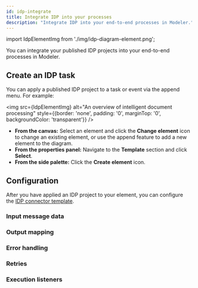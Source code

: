 ```yaml
---
id: idp-integrate
title: Integrate IDP into your processes
description: "Integrate IDP into your end-to-end processes in Modeler."
---
```


import IdpElementImg from './img/idp-diagram-element.png';

You can integrate your published IDP projects into your end-to-end processes in Modeler.

## Create an IDP task

You can apply a published IDP project to a task or event via the append menu. For example:

<img src={IdpElementImg} alt="An overview of intelligent document processing" style={{border: 'none', padding: '0', marginTop: '0', backgroundColor: 'transparent'}} />

- **From the canvas:** Select an element and click the **Change element** icon to change an existing element, or use the append feature to add a new element to the diagram.
- **From the properties panel:** Navigate to the **Template** section and click **Select**.
- **From the side palette:** Click the **Create element** icon.

## Configuration

After you have applied an IDP project to your element, you can configure the [IDP connector template](idp-reference.md#technical-architecture).

### Input message data

### Output mapping

### Error handling

### Retries

### Execution listeners

